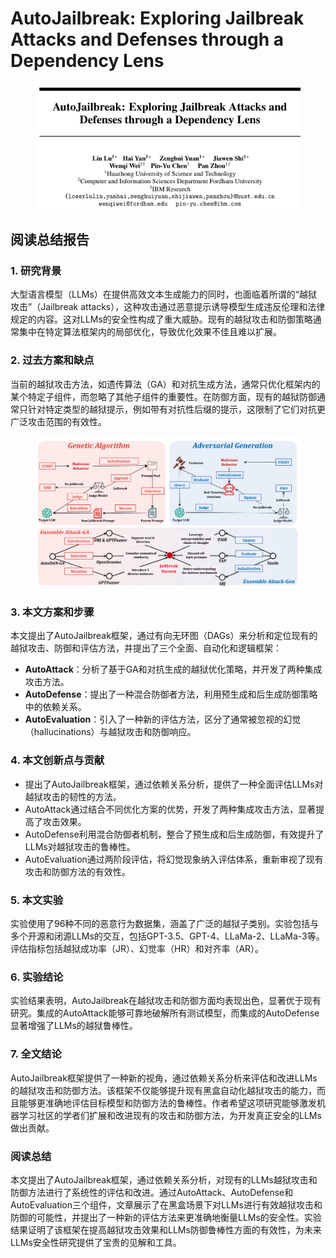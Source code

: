 # AutoJailbreak: Exploring Jailbreak Attacks and Defenses through a Dependency Lens

<figure><img src="../.gitbook/assets/image (9) (1) (1).png" alt=""><figcaption></figcaption></figure>

## 阅读总结报告

### 1. 研究背景

大型语言模型（LLMs）在提供高效文本生成能力的同时，也面临着所谓的“越狱攻击”（Jailbreak attacks），这种攻击通过恶意提示诱导模型生成违反伦理和法律规定的内容。这对LLMs的安全性构成了重大威胁。现有的越狱攻击和防御策略通常集中在特定算法框架内的局部优化，导致优化效果不佳且难以扩展。

### 2. 过去方案和缺点

当前的越狱攻击方法，如遗传算法（GA）和对抗生成方法，通常只优化框架内的某个特定子组件，而忽略了其他子组件的重要性。在防御方面，现有的越狱防御通常只针对特定类型的越狱提示，例如带有对抗性后缀的提示，这限制了它们对抗更广泛攻击范围的有效性。

<figure><img src="../.gitbook/assets/image (10) (1) (1).png" alt=""><figcaption></figcaption></figure>

### 3. 本文方案和步骤

本文提出了AutoJailbreak框架，通过有向无环图（DAGs）来分析和定位现有的越狱攻击、防御和评估方法，并提出了三个全面、自动化和逻辑框架：

* **AutoAttack**：分析了基于GA和对抗生成的越狱优化策略，并开发了两种集成攻击方法。
* **AutoDefense**：提出了一种混合防御者方法，利用预生成和后生成防御策略中的依赖关系。
* **AutoEvaluation**：引入了一种新的评估方法，区分了通常被忽视的幻觉（hallucinations）与越狱攻击和防御响应。

### 4. 本文创新点与贡献

* 提出了AutoJailbreak框架，通过依赖关系分析，提供了一种全面评估LLMs对越狱攻击的韧性的方法。
* AutoAttack通过结合不同优化方案的优势，开发了两种集成攻击方法，显著提高了攻击效果。
* AutoDefense利用混合防御者机制，整合了预生成和后生成防御，有效提升了LLMs对越狱攻击的鲁棒性。
* AutoEvaluation通过两阶段评估，将幻觉现象纳入评估体系，重新审视了现有攻击和防御方法的有效性。

### 5. 本文实验

实验使用了96种不同的恶意行为数据集，涵盖了广泛的越狱子类别。实验包括与多个开源和闭源LLMs的交互，包括GPT-3.5、GPT-4、LLaMa-2、LLaMa-3等。评估指标包括越狱成功率（JR）、幻觉率（HR）和对齐率（AR）。

### 6. 实验结论

实验结果表明，AutoJailbreak在越狱攻击和防御方面均表现出色，显著优于现有研究。集成的AutoAttack能够可靠地破解所有测试模型，而集成的AutoDefense显著增强了LLMs的越狱鲁棒性。

### 7. 全文结论

AutoJailbreak框架提供了一种新的视角，通过依赖关系分析来评估和改进LLMs的越狱攻击和防御方法。该框架不仅能够提升现有黑盒自动化越狱攻击的能力，而且能够更准确地评估目标模型和防御方法的鲁棒性。作者希望这项研究能够激发机器学习社区的学者们扩展和改进现有的攻击和防御方法，为开发真正安全的LLMs做出贡献。

### 阅读总结

本文提出了AutoJailbreak框架，通过依赖关系分析，对现有的LLMs越狱攻击和防御方法进行了系统性的评估和改进。通过AutoAttack、AutoDefense和AutoEvaluation三个组件，文章展示了在黑盒场景下对LLMs进行有效越狱攻击和防御的可能性，并提出了一种新的评估方法来更准确地衡量LLMs的安全性。实验结果证明了该框架在提高越狱攻击效果和LLMs防御鲁棒性方面的有效性，为未来LLMs安全性研究提供了宝贵的见解和工具。
